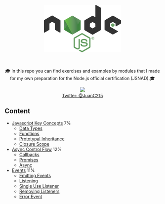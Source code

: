 <p align="center">
  <img src="https://github.com/nodejs/nodejs.dev/raw/master/src/images/nodejslogo.png" width="250" />
  <br /> <br /> <br />
</p>

<p align="center">🎓 In this repo you can find exercises and examples by modules that I made for my own preparation for the Node.js official certification (JSNAD).🎓</p>

<p align="center">
  <a title="MIT License" href="LICENSE.md">
    <img src="https://img.shields.io/github/license/gridsome/gridsome.svg?style=flat-square&label=License&colorB=6cc24a">
  </a>
  <br />
  <a title="Twitter: JuanC215" href="https://twitter.com/JuanC215">
   Twitter: @JuanC215
  </a>
  <br />
</p>

## Content

* [Javascript Key Concepts] 7%
  * [Data Types]
  * [Functions]
  * [Prototypal Inheritance]
  * [Closure Scope]
* [Async Control Flow] 12%
  * [Callbacks]
  * [Promises]
  * [Async]
* [Events] 11%
  * [Emitting Events]
  * [Listening]
  * [Single Use Listener]
  * [Removing Listeners]
  * [Error Event]




 [Javascript Key Concepts]: <http://github.com/jsricarde/jsnad-labs/tree/master/es6>
 [Data Types]: <https://github.com/jsricarde/jsnad-labs/tree/master/es6#data-types>
 [Functions]: <https://github.com/jsricarde/jsnad-labs/tree/master/es6#functions>
 [Prototypal Inheritance]: <https://github.com/jsricarde/jsnad-labs/tree/master/es6#prototypal-inheritance-functional>
 [Closure Scope]: <https://github.com/jsricarde/jsnad-labs/tree/master/es6#closure-scope>

 [Async Control flow]: <http://github.com/jsricarde/jsnad-labs/tree/master/async>
 [Callbacks]: <https://github.com/jsricarde/jsnad-labs/tree/master/async#callbacks>
 [Promises]: <https://github.com/jsricarde/jsnad-labs/tree/master/async#promises>
 [Async]: <https://github.com/jsricarde/jsnad-labs/tree/master/async#async>

  [Events]: <http://github.com/jsricarde/jsnad-labs/tree/master/events>
  [Single Use Listener]: <http://github.com/jsricarde/jsnad-labs/tree/master/events#single-use-listener>
  [Listening]: <http://github.com/jsricarde/jsnad-labs/tree/master/events#listening>
  [Emitting Events]: <http://github.com/jsricarde/jsnad-labs/tree/master/events#emitting-events>
  [Removing Listeners]: <http://github.com/jsricarde/jsnad-labs/tree/master/events#removing-listeners>
  [Error Event]: <http://github.com/jsricarde/jsnad-labs/tree/master/events#error-event>


